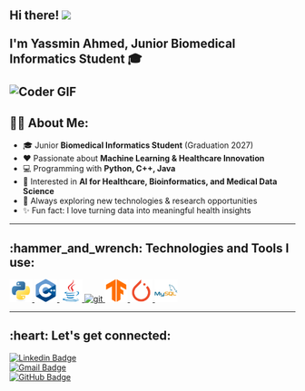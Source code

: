 <h2 align="left">
 <abc>
  <br>Hi there! <img src="https://user-images.githubusercontent.com/42378118/110234147-e3259600-7f4e-11eb-95be-0c4047144dea.gif" width="30"><br>
  <br> I'm <strong>Yassmin Ahmed</strong>, Junior Biomedical Informatics Student 🎓<br>
  <br>
    <img src="https://media.giphy.com/media/SWoSkN6DxTszqIKEqv/giphy.gif" alt="Coder GIF" width="500">
 </abc>
</h2> 

<h2 align="left">👩‍💻 About Me:</h2>

- 🎓 Junior **Biomedical Informatics Student** (Graduation 2027)  
- ❤️ Passionate about **Machine Learning & Healthcare Innovation**  
- 💻 Programming with **Python, C++, Java**  
- 🔬 Interested in **AI for Healthcare, Bioinformatics, and Medical Data Science**  
- 🚀 Always exploring new technologies & research opportunities  
- ✨ Fun fact: I love turning data into meaningful health insights  

---

<h2 align="left">:hammer_and_wrench: Technologies and Tools I use:</h2>
<p align="left">
    <a href="https://www.python.org/" target="_blank"> <img src="https://raw.githubusercontent.com/devicons/devicon/master/icons/python/python-original.svg" alt="python" width="40" height="40"/> </a>
    <a href="https://isocpp.org/" target="_blank"> <img src="https://raw.githubusercontent.com/devicons/devicon/master/icons/cplusplus/cplusplus-original.svg" alt="c++" width="40" height="40"/> </a>
    <a href="https://www.java.com/" target="_blank"> <img src="https://raw.githubusercontent.com/devicons/devicon/master/icons/java/java-original.svg" alt="java" width="40" height="40"/> </a>
    <a href="https://git-scm.com/" target="_blank"> <img src="https://www.vectorlogo.zone/logos/git-scm/git-scm-icon.svg" alt="git" width="40" height="40"/> </a>
    <a href="https://www.tensorflow.org/" target="_blank"> <img src="https://raw.githubusercontent.com/devicons/devicon/master/icons/tensorflow/tensorflow-original.svg" alt="tensorflow" width="40" height="40"/> </a>
    <a href="https://pytorch.org/" target="_blank"> <img src="https://raw.githubusercontent.com/devicons/devicon/master/icons/pytorch/pytorch-original.svg" alt="pytorch" width="40" height="40"/> </a>
    <a href="https://www.mysql.com/" target="_blank"> <img src="https://raw.githubusercontent.com/devicons/devicon/master/icons/mysql/mysql-original-wordmark.svg" alt="mysql" width="40" height="40"/> </a>
</p>

---

<h2 align="left">:heart: Let's get connected:</h2>

[![Linkedin Badge](https://img.shields.io/badge/-YassminAhmed-blue?style=flat-square&logo=Linkedin&logoColor=white&link=https://www.linkedin.com/in/yassminahmedln/)](https://www.linkedin.com/in/yassminahmedln/)  
[![Gmail Badge](https://img.shields.io/badge/-Y.Ahmed2354@nu.edu.eg-red?style=flat-square&logo=gmail&logoColor=white&link=mailto:Y.Ahmed2354@nu.edu.eg)](mailto:Y.Ahmed2354@nu.edu.eg)  
[![GitHub Badge](https://img.shields.io/badge/-YassminAhmed-black?style=flat-square&logo=github&logoColor=white&link=https://github.com/yourgithub/)](https://github.com/yourgithub/)
